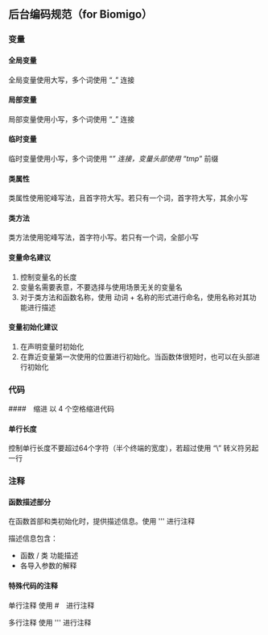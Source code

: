 ## 后台编码规范（for Biomigo）

### 变量

#### 全局变量
全局变量使用大写，多个词使用 “_” 连接

#### 局部变量
局部变量使用小写，多个词使用 “_” 连接

#### 临时变量
临时变量使用小写，多个词使用 “_” 连接，变量头部使用 “tmp_” 前缀

#### 类属性
类属性使用驼峰写法，且首字符大写。若只有一个词，首字符大写，其余小写

#### 类方法
类方法使用驼峰写法，首字符小写。若只有一个词，全部小写

#### 变量命名建议
1. 控制变量名的长度
2. 变量名需要表意，不要选择与使用场景无关的变量名
3. 对于类方法和函数名称，使用 动词 + 名称的形式进行命名，使用名称对其功能进行描述

#### 变量初始化建议
1. 在声明变量时初始化
2. 在靠近变量第一次使用的位置进行初始化。当函数体很短时，也可以在头部进行初始化

### 代码

####　缩进
以 4 个空格缩进代码

#### 单行长度
控制单行长度不要超过64个字符（半个终端的宽度），若超过使用 “\” 转义符另起一行

### 注释

#### 函数描述部分
在函数首部和类初始化时，提供描述信息。使用 ''' 进行注释

描述信息包含：
* 函数 / 类 功能描述
* 各导入参数的解释

#### 特殊代码的注释

单行注释
使用 #　进行注释

多行注释
使用 ''' 进行注释


